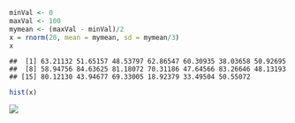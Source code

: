 ``` r
minVal <- 0
maxVal <- 100
mymean <- (maxVal - minVal)/2
x = rnorm(20, mean = mymean, sd = mymean/3)
x
```

    ##  [1] 63.21132 51.65157 48.53797 62.86547 60.30935 38.03658 50.92695
    ##  [8] 58.94756 84.63625 81.18072 70.31186 47.64566 83.26646 48.13193
    ## [15] 80.12130 43.94677 69.33005 18.92379 33.49504 50.55072

``` r
hist(x)
```

![](hello-world_files/figure-markdown_github/unnamed-chunk-2-1.png)

